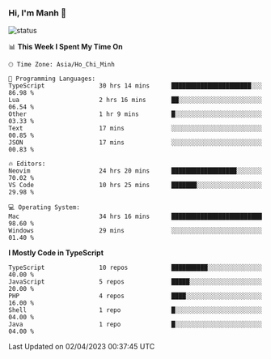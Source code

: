 ### Hi, I'm Manh 👋

![status](https://badge.stateful.com/manhhn01/status.svg)

<!--START_SECTION:waka-->
📊 **This Week I Spent My Time On** 

```text
🕑︎ Time Zone: Asia/Ho_Chi_Minh

💬 Programming Languages: 
TypeScript               30 hrs 14 mins      ██████████████████████░░░   86.98 % 
Lua                      2 hrs 16 mins       ██░░░░░░░░░░░░░░░░░░░░░░░   06.54 % 
Other                    1 hr 9 mins         █░░░░░░░░░░░░░░░░░░░░░░░░   03.33 % 
Text                     17 mins             ░░░░░░░░░░░░░░░░░░░░░░░░░   00.85 % 
JSON                     17 mins             ░░░░░░░░░░░░░░░░░░░░░░░░░   00.83 % 

🔥 Editors: 
Neovim                   24 hrs 20 mins      ██████████████████░░░░░░░   70.02 % 
VS Code                  10 hrs 25 mins      ███████░░░░░░░░░░░░░░░░░░   29.98 % 

💻 Operating System: 
Mac                      34 hrs 16 mins      █████████████████████████   98.60 % 
Windows                  29 mins             ░░░░░░░░░░░░░░░░░░░░░░░░░   01.40 % 
```

**I Mostly Code in TypeScript** 

```text
TypeScript               10 repos            ██████████░░░░░░░░░░░░░░░   40.00 % 
JavaScript               5 repos             █████░░░░░░░░░░░░░░░░░░░░   20.00 % 
PHP                      4 repos             ████░░░░░░░░░░░░░░░░░░░░░   16.00 % 
Shell                    1 repo              █░░░░░░░░░░░░░░░░░░░░░░░░   04.00 % 
Java                     1 repo              █░░░░░░░░░░░░░░░░░░░░░░░░   04.00 % 
```




 Last Updated on 02/04/2023 00:37:45 UTC
<!--END_SECTION:waka-->
